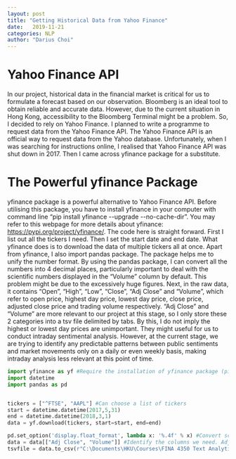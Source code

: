 ```yaml
---
layout: post
title: "Getting Historical Data from Yahoo Finance"
date:   2019-11-21
categories: NLP
author: "Darius Choi"
---
```


# Yahoo  Finance API  
In our project, historical data in the financial market is critical for us to formulate a forecast based on our observation. Bloomberg is an ideal tool to obtain reliable and accurate data. However, due to the current situation in Hong Kong, accessibility to the Bloomberg Terminal might be a problem. So, I decided to rely on Yahoo Finance. I planned to write a programme to request data from the Yahoo Finance API. The Yahoo Finance API is an official way to request data from the Yahoo database. Unfortunately, when I was searching for instructions online, I realised that Yahoo Finance API was shut down in 2017. Then I came across yfinance package for a substitute.  

# The Powerful yfinance Package  
yfinance package is a powerful alternative to Yahoo Finance API. Before utilising this package, you have to install yfinance in your computer with command line “pip install yfinance --upgrade --no-cache-dir”. You may refer to this webpage for more details about yfinance: https://pypi.org/project/yfinance/. The code here is straight forward. First I list out all the tickers I need. Then I set the start date and end date. What yfinance does is to download the data of multiple tickers all at once. Apart from yfinance, I also import pandas package. The package helps me to unify the number format. By using the pandas package, I can convert all the numbers into 4 decimal places, particularly important to deal with the scientific numbers displayed in the “Volume” column by default. This problem might be due to the excessively huge figures. Next, in the raw data, it contains “Open”, “High”, “Low”, “Close”, “Adj Close” and “Volume”, which refer to open price, highest day price, lowest day price, close price, adjusted close price and trading volume respectively. “Adj Close” and “Volume” are more relevant to our project at this stage, so I only store these 2 categories into a tsv file delimited by tabs. By this, I do not imply the highest or lowest day prices are unimportant. They might useful for us to conduct intraday sentimental analysis. However, at the current stage, we are trying to identify any predictable patterns between public sentiments and market movements only on a daily or even weekly basis, making intraday analysis less relevant at this point of time.  

```python
import yfinance as yf #Require the installation of yfinance package (pip install yfinance --upgrade --no-cache-dir)
import datetime
import pandas as pd


tickers = ["^FTSE", "AAPL"] #Can choose a list of tickers
start = datetime.datetime(2017,5,31) 
end = datetime.datetime(2018,3,1)
data = yf.download(tickers, start=start, end=end)

pd.set_option('display.float_format', lambda x: '%.4f' % x) #Convert scientific numbers into floating numbers
data = data[["Adj Close", "Volume"]] #Identify the columns we need. Adjusted Close and Volumne in this case
tsvfile = data.to_csv(r"C:\Documents\HKU\Courses\FINA 4350 Text Analytics and NPL\Project\Python related\YahooFinanceData.tsv", sep="\t")

```